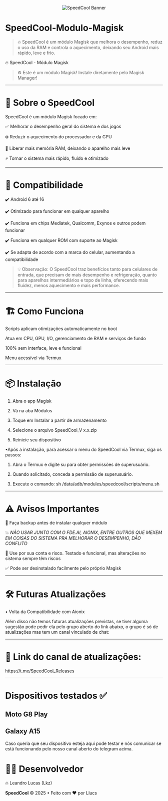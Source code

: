 <p align="center">
  <img src="https://raw.githubusercontent.com/Llucs/SpeedCool-Modulo-Magisk/main/banner.png" alt="SpeedCool Banner" />
</p>

# SpeedCool-Modulo-Magisk
> 🔥 SpeedCool é um módulo Magisk que melhora o desempenho, reduz o uso da RAM e controla o aquecimento, deixando seu Android mais rápido, leve e frio.

🔥 SpeedCool - Módulo Magisk

> ⚙️ Este é um módulo Magisk! Instale diretamente pelo Magisk Manager!




---

# 🚀 Sobre o SpeedCool

SpeedCool é um módulo Magisk focado em:

✅ Melhorar o desempenho geral do sistema e dos jogos

❄️ Reduzir o aquecimento do processador e da GPU

🧠 Liberar mais memória RAM, deixando o aparelho mais leve

⚡️ Tornar o sistema mais rápido, fluido e otimizado



---

# 📱 Compatibilidade

✔️ Android 6 até 16

✔️ Otimizado para funcionar em qualquer aparelho

✔️ Funciona em chips Mediatek, Qualcomm, Exynos e outros podem funcionar

✔️ Funciona em qualquer ROM com suporte ao Magisk

✔️ Se adapta de acordo com a marca do celular, aumentando a compatibilidade

> 💡 Observação: O SpeedCool traz benefícios tanto para celulares de entrada, que precisam de mais desempenho e refrigeração, quanto para aparelhos intermediários e topo de linha, oferecendo mais fluidez, menos aquecimento e mais performance.



---

# 🏗️ Como Funciona

Scripts aplicam otimizações automaticamente no boot

Atua em CPU, GPU, I/O, gerenciamento de RAM e serviços de fundo

100% sem interface, leve e funcional

Menu acessível via Termux



---

# 📦 Instalação

1. Abra o app Magisk


2. Vá na aba Módulos


3. Toque em Instalar a partir de armazenamento


4. Selecione o arquivo SpeedCool_V x.x.zip


5. Reinicie seu dispositivo

•Após a instalação, para acessar o menu do SpeedCool via Termux, siga os passos: 

1. Abra o Termux e digite su para obter permissões de superusuário.


2. Quando solicitado, conceda a permissão de superusuário.


3. Execute o comando: sh /data/adb/modules/speedcool/scripts/menu.sh 



---

# ⚠️ Avisos Importantes

💾 Faça backup antes de instalar qualquer módulo

💥 *NÃO USAR JUNTO COM O FDE.AI, AIONIX, ENTRE OUTROS QUE MEXEM EM COISAS DO SISTEMA PRA MELHORAR O DESEMPENHO, DÃO CONFLITO*

🚫 Use por sua conta e risco. Testado e funcional, mas alterações no sistema sempre têm riscos

✅ Pode ser desinstalado facilmente pelo próprio Magisk



---

# 🛠️ Futuras Atualizações

• Volta da Compatibilidade com Aionix

Além disso não temos futuras atualizações previstas, se tiver alguma sugestão pode pedir ela pelo grupo aberto do link abaixo, o grupo é só de atualizações mas tem um canal vinculado de chat:



---

# 📢 Link do canal de atualizações:

https://t.me/SpeedCool_Releases


---

# Dispositivos testados ✅

## Moto G8 Play

## Galaxy A15

Caso queria que seu dispositivo esteja aqui pode testar e nós comunicar se está funcionando pelo nosso canal aberto do telegram acima.

# 👨‍💻 Desenvolvedor

🔥 Leandro Lucas (Lkz)

**SpeedCool** © 2025 • Feito com ❤️ por Llucs
